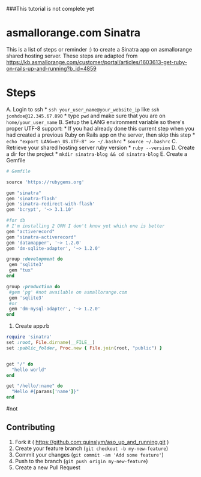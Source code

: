###This tutorial is not complete yet


# asmallorange.com Sinatra
This is a list of steps or reminder :) to create a Sinatra app on asmallorange shared hosting server. These steps are adapted from https://kb.asmallorange.com/customer/portal/articles/1603613-get-ruby-on-rails-up-and-running?b_id=4859


# Steps

A.	Login to ssh
	*	`ssh your_user_name@your_website_ip` like `ssh jonhdoe@12.345.67.890`
	* type `pwd` and make sure that you are on `home/your_user_name`
B.  Setup the LANG environment variable so there's proper UTF-8 support:
	* If you had already done this current step when you had created a previous Ruby on Rails app on the server, then skip this step
	*	`echo "export LANG=en_US.UTF-8" >> ~/.bashrc`
	*	`source ~/.bashrc`
C.  Retrieve your shared hosting server ruby version
	*	`ruby --version`
D. 	Create a dir for the project
	*	`mkdir sinatra-blog && cd sinatra-blog`
E.  Create a Gemfile
```ruby
# Gemfile

source 'https://rubygems.org'

gem "sinatra"
gem 'sinatra-flash'
gem 'sinatra-redirect-with-flash'
gem 'bcrypt', '~> 3.1.10'

#for db
# I'm installing 2 ORM I don't know yet which one is better
gem "activerecord"
gem "sinatra-activerecord"
gem 'datamapper', '~> 1.2.0'
gem 'dm-sqlite-adapter', '~> 1.2.0'

group :development do
 gem 'sqlite3'
 gem "tux"
end

group :production do
 #gem 'pg' #not available on asmallorange.com
 gem 'sqlite3'
 #or
 gem 'dm-mysql-adapter', '~> 1.2.0'
end
```
1. 	Create app.rb
```ruby
require 'sinatra'
set :root, File.dirname(__FILE__)
set :public_folder, Proc.new { File.join(root, "public") }


get "/" do
  "hello world"
end

get "/hello/:name" do
  "Hello #{params['name']}"
end
```
#not 


## Contributing

1. Fork it ( https://github.com:guinslym/aso_up_and_running.git )
2. Create your feature branch (`git checkout -b my-new-feature`)
3. Commit your changes (`git commit -am 'Add some feature'`)
4. Push to the branch (`git push origin my-new-feature`)
5. Create a new Pull Request

